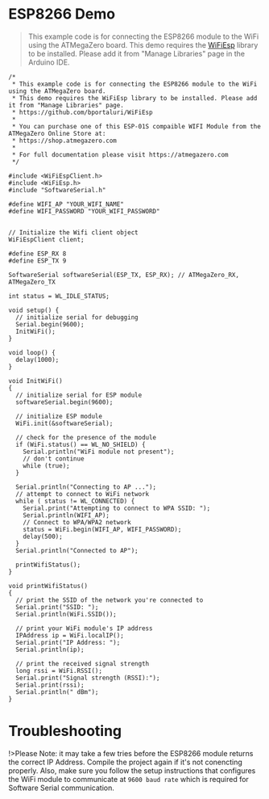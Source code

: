# ESP8266 Demo

> This example code is for connecting the ESP8266 module to the WiFi using the ATMegaZero board.
This demo requires the [WiFiEsp](https://github.com/bportaluri/WiFiEsp) library to be installed. Please add it from "Manage Libraries" page in the Arduino IDE.


```clike
/*
 * This example code is for connecting the ESP8266 module to the WiFi using the ATMegaZero board.
 * This demo requires the WiFiEsp library to be installed. Please add it from "Manage Libraries" page.
 * https://github.com/bportaluri/WiFiEsp
 * 
 * You can purchase one of this ESP-01S compaible WIFI Module from the ATMegaZero Online Store at:
 * https://shop.atmegazero.com
 * 
 * For full documentation please visit https://atmegazero.com
 */
 
#include <WiFiEspClient.h>
#include <WiFiEsp.h>
#include "SoftwareSerial.h"

#define WIFI_AP "YOUR_WIFI_NAME"
#define WIFI_PASSWORD "YOUR_WIFI_PASSWORD"


// Initialize the Wifi client object
WiFiEspClient client;

#define ESP_RX 8
#define ESP_TX 9

SoftwareSerial softwareSerial(ESP_TX, ESP_RX); // ATMegaZero_RX, ATMegaZero_TX

int status = WL_IDLE_STATUS;

void setup() {
  // initialize serial for debugging
  Serial.begin(9600);
  InitWiFi();
}

void loop() {
  delay(1000);
}

void InitWiFi()
{
  // initialize serial for ESP module
  softwareSerial.begin(9600);
  
  // initialize ESP module
  WiFi.init(&softwareSerial);
  
  // check for the presence of the module
  if (WiFi.status() == WL_NO_SHIELD) {
    Serial.println("WiFi module not present");
    // don't continue
    while (true);
  }

  Serial.println("Connecting to AP ...");
  // attempt to connect to WiFi network
  while ( status != WL_CONNECTED) {
    Serial.print("Attempting to connect to WPA SSID: ");
    Serial.println(WIFI_AP);
    // Connect to WPA/WPA2 network
    status = WiFi.begin(WIFI_AP, WIFI_PASSWORD);
    delay(500);
  }
  Serial.println("Connected to AP");

  printWifiStatus();
}

void printWifiStatus()
{
  // print the SSID of the network you're connected to
  Serial.print("SSID: ");
  Serial.println(WiFi.SSID());

  // print your WiFi module's IP address
  IPAddress ip = WiFi.localIP();
  Serial.print("IP Address: ");
  Serial.println(ip);

  // print the received signal strength
  long rssi = WiFi.RSSI();
  Serial.print("Signal strength (RSSI):");
  Serial.print(rssi);
  Serial.println(" dBm");
}
```

# Troubleshooting
!>Please Note: it may take a few tries before the ESP8266 module returns the correct IP Address. Compile the project again if it's not conencting properly. Also, make sure you follow the setup instructions that configures the WiFi module to communicate at `9600 baud rate` which is required for Software Serial communication.